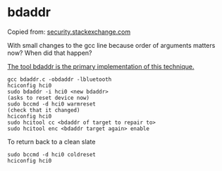 # bdaddr

Copied from: [security.stackexchange.com](https://security.stackexchange.com/questions/100443/security-of-bluetooth-low-energy-ble-link-layer-encryption)

With small changes to the gcc line because order of arguments matters now?  When did that happen?

[The tool bdaddr is the primary implementation of this technique.](https://github.com/balle/bluediving/blob/master/tools/bdaddr.c)

```
gcc bdaddr.c -obdaddr -lbluetooth
hciconfig hci0
sudo bdaddr -i hci0 <new bdaddr>
(asks to reset device now)
sudo bccmd -d hci0 warmreset
(check that it changed)
hciconfig hci0
sudo hcitool cc <bdaddr of target to repair to>
sudo hcitool enc <bdaddr target again> enable
```
To return back to a clean slate
```
sudo bccmd -d hci0 coldreset
hciconfig hci0
```
